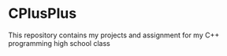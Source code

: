 # CPlusPlus
This repository contains my projects and assignment for my C++ programming high school class
